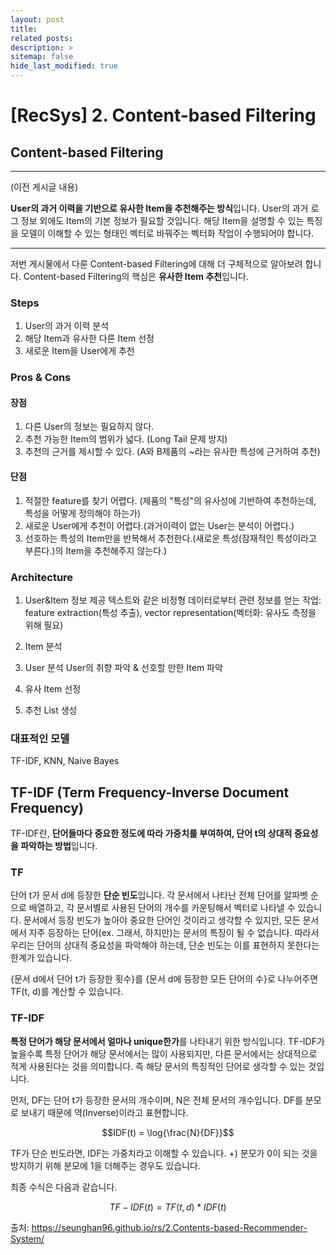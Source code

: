 ```yaml
---
layout: post
title: 
related posts:
description: >
sitemap: false
hide_last_modified: true
---
```


# [RecSys] 2. Content-based Filtering

## Content-based Filtering

---
(이전 게시글 내용)

**User의 과거 이력을 기반으로 유사한 Item을 추천해주는 방식**입니다.
User의 과거 로그 정보 외에도 Item의 기본 정보가 필요할 것입니다.
해당 Item을 설명할 수 있는 특징을 모델이 이해할 수 있는 형태인 벡터로 바꿔주는 벡터화 작업이 수행되어야 합니다.

---


저번 게시물에서 다룬 Content-based Filtering에 대해 더 구체적으로 알아보려 합니다.
Content-based Filtering의 핵심은 **유사한 Item 추천**입니다.

### Steps
1. User의 과거 이력 분석
2. 해당 Item과 유사한 다른 Item 선정
3. 새로운 Item을 User에게 추천

### Pros & Cons
#### 장점
1. 다른 User의 정보는 필요하지 않다.
2. 추천 가능한 Item의 범위가 넓다. (Long Tail 문제 방지)
3. 추천의 근거를 제시할 수 있다. (A와 B제품의 ~라는 유사한 특성에 근거하여 추천)
#### 단점
1. 적절한 feature를 찾기 어렵다. (제품의 "특성"의 유사성에 기반하여 추천하는데, 특성을 어떻게 정의해야 하는가)
2. 새로운 User에게 추천이 어렵다.(과거이력이 없는 User는 분석이 어렵다.)
3. 선호하는 특성의 Item만을 반복해서 추천한다.(새로운 특성(잠재적인 특성이라고 부른다.)의 Item을 추천해주지 않는다.)

### Architecture
1) User&Item 정보 제공
텍스트와 같은 비정형 데이터로부터 관련 정보를 얻는 작업: feature extraction(특성 추출), vector representation(벡터화: 유사도 측정을 위해 필요)

2) Item 분석

3) User 분석
User의 취향 파악 & 선호할 만한 Item 파악

4) 유사 Item 선정

5) 추천 List 생성


### 대표적인 모델
TF-IDF, KNN, Naive Bayes


## TF-IDF (Term Frequency-Inverse Document Frequency)
TF-IDF란, **단어들마다 중요한 정도에 따라 가중치를 부여하여, 단어 t의 상대적 중요성을 파악하는 방법**입니다.


### TF
단어 t가 문서 d에 등장한 **단순 빈도**입니다.
각 문서에서 나타난 전체 단어를 알파벳 순으로 배열하고, 각 문서별로 사용된 단어의 개수를 카운팅해서 벡터로 나타낼 수 있습니다.
문서에서 등장 빈도가 높아야 중요한 단어인 것이라고 생각할 수 있지만, 모든 문서에서 자주 등장하는 단어(ex. 그래서, 하지만)는 문서의 특징이 될 수 없습니다. 따라서 우리는 단어의 상대적 중요성을 파악해야 하는데, 단순 빈도는 이를 표현하지 못한다는 한계가 있습니다.

{문서 d에서 단어 t가 등장한 횟수}를 {문서 d에 등장한 모든 단어의 수}로 나누어주면 TF(t, d)를 계산할 수 있습니다.


### TF-IDF
**특정 단어가 해당 문서에서 얼마나 unique한가**를 나타내기 위한 방식입니다.
TF-IDF가 높을수록 특정 단어가 해당 문서에서는 많이 사용되지만, 다른 문서에서는 상대적으로 적게 사용된다는 것을 의미합니다. 즉 해당 문서의 특징적인 단어로 생각할 수 있는 것입니다.

먼저, DF는 단어 t가 등장한 문서의 개수이며, N은 전체 문서의 개수입니다.
DF를 분모로 보내기 때문에 역(Inverse)이라고 표현합니다.

$$IDF(t) = \log{\frac{N}{DF}}$$

TF가 단순 빈도라면, IDF는 가중치라고 이해할 수 있습니다.
+) 분모가 0이 되는 것을 방지하기 위해 분모에 1을 더해주는 경우도 있습니다.


최종 수식은 다음과 같습니다.

$$TF-IDF(t) = TF(t, d)*IDF(t)$$







출처: https://seunghan96.github.io/rs/2.Contents-based-Recommender-System/